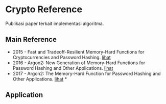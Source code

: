 # Crypto Reference

Publikasi paper terkait implementasi algoritma.

## Main Reference

* 2015 - Fast and Tradeoff-Resilient Memory-Hard Functions for Cryptocurrencies and Password Hashing. [lihat](2015.biryukov_dinu_khovratovich.pdf)
* 2016 - Argon2: New Generation of Memory-Hard Functions for Password Hashing and Other Applications. [lihat](2016.biryukov_dinu_khovratovich.pdf)
* 2017 - Argon2: The Memory-Hard Function for Password Hashing and Other Applications. [lihat](2017.biryukov_dinu_khovratovich.pdf) *

## Application